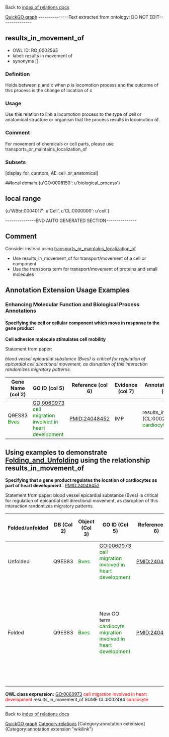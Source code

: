 Back to [index of relations docs](https://github.com/geneontology/annotation_extensions/tree/master/doc)

[QuickGO graph](www.ebi.ac.uk/QuickGO/AnnotationExtensionRelations.html)
---------------Text extracted from ontology: DO NOT EDIT---------------

## results_in_movement_of
* OWL ID: RO_0002565
* label: results in movement of
* synonyms
[]

### Definition
Holds between p and c when p is locomotion process and the outcome of this process is the change of location of c

### Usage
Use this relation to link a locomotion process to the type of cell or anatomical structure or organism that the process results in locomotion of.

### Comment
For movement of chemicals or cell parts, please use transports_or_maintains_localization_of

### Subsets
[display_for_curators, AE_cell_or_anatomical]

##local domain
{u'GO:0008150': u'biological_process'}

## local range
{u'WBbt:0004017': u'Cell', u'CL:0000000': u'cell'}

---------------END AUTO GENERATED SECTION---------------













Comment
-------

Consider instead using [transports\_or\_maintains\_localization\_of](https://github.com/geneontology/annotation_extensions/blob/master/doc/transports_or_maintains_localization_of.md)

* Use results_in_movement_of for transport/movement of a cell or component
* Use the transports term for transport/movement of proteins and small molecules 

Annotation Extension Usage Examples
-----------------------------------

### Enhancing Molecular Function and Biological Process Annotations

#### Specifying the cell or cellular component which move in response to the gene product

**Cell adhesion molecule stimulates cell mobility**

Statement from paper:

*blood vessel epicardial substance (Bves) is critical for regulation of epicardial cell directional movement, as disruption of this interaction randomizes migratory patterns.*

| Gene Name (col 2)                            | GO ID (col 5)                                                                              | Reference (col 6) | Evidence (col 7) | Annotation Extension (col 16)                                                      |
|----------------------------------------------|--------------------------------------------------------------------------------------------|-------------------|------------------|------------------------------------------------------------------------------------|
| Q9ES83 <span style="color:green">Bves</span> | <GO:0060973> <span style="color:green">cell migration involved in heart development</span> | <PMID:24048452>   | IMP              | results\_in\_movement\_of (CL:0002494 <span style="color:green">cardiocyte</span>) |

Using examples to demonstrate [Folding\_and\_Unfolding](http://wiki.geneontology.org/index.php/Folding_and_Unfolding) using the relationship results\_in\_movement\_of
------------------------------------------------------------------------------------------------------------------------------------------

**Specifying that a gene product regulates the location of cardiocytes as part of heart development .** <PMID:24048452>

Statement from paper: blood vessel epicardial substance (Bves) is critical for regulation of epicardial cell directional movement, as disruption of this interaction randomizes migratory patterns.

| Folded/unfolded | DB (Col 2) | Object (Col 3)                        | GO ID (Col 5)                                                                                   | Reference (Col 6) | Extension (Col 16)                                                                 | Parent terms for new folded GO term                                                                                                                                                                                                                |
|-----------------|------------|---------------------------------------|-------------------------------------------------------------------------------------------------|-------------------|------------------------------------------------------------------------------------|----------------------------------------------------------------------------------------------------------------------------------------------------------------------------------------------------------------------------------------------------|
| Unfolded        | Q9ES83     | <span style="color:green">Bves</span> | <GO:0060973> <span style="color:green">cell migration involved in heart development</span>      | <PMID:24048452>   | results\_in\_movement\_of (CL:0002494 <span style="color:green">cardiocyte</span>) |                                                                                                                                                                                                                                                    |
| Folded          | Q9ES83     | <span style="color:green">Bves</span> | New GO term <span style="color:green">cardiocyte migration involved in heart development</span> | <PMID:24048452>   |                                                                                    | is\_a <GO:0060973> <span style="color:green">cell migration involved in heart development</span> AND is\_a New GO term <span style="color:green">cardiocyte migration</span> (parent <GO:0016477> <span style="color:green">cell migration</span>) |
||

**OWL class expression:** <GO:0060973> <font color = "red">cell migration involved in heart development</font> results\_in\_movement\_of SOME CL:0002494 <font color = "red">cardiocyte</font>

------------------------------------------------------------------------

Back to [index of relations docs](https://github.com/geneontology/annotation_extensions/tree/master/doc)

[QuickGO graph](www.ebi.ac.uk/QuickGO/AnnotationExtensionRelations.html)
<Category:relations> [Category:annotation extension](Category:annotation extension "wikilink")
